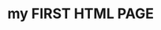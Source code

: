 <html>
  <head>
  <title> This is my first HTML page </title>
  </head>
  
  <body>
  <h1> my FIRST HTML PAGE </h1>
  </body>
</html>
